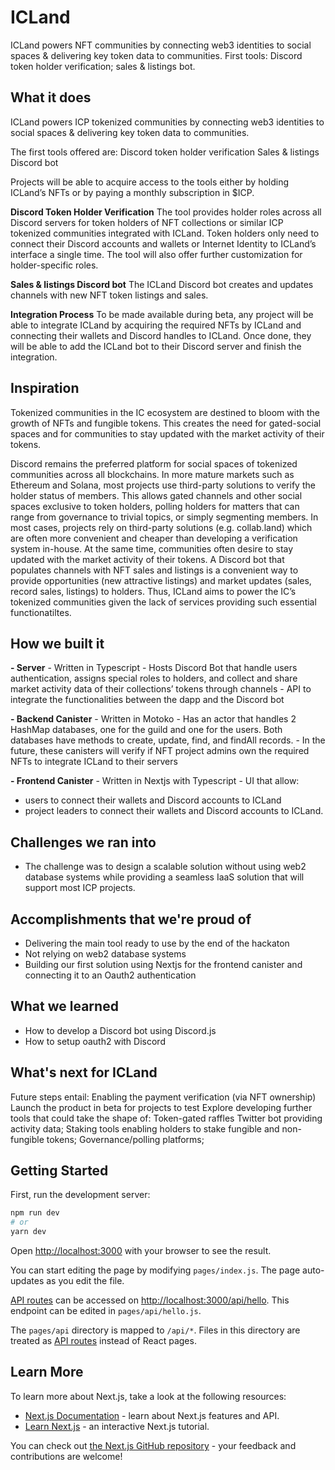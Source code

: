 # ICLand

ICLand powers NFT communities by connecting web3 identities to social spaces &amp; delivering key token data to communities. First tools: Discord token holder verification; sales &amp; listings bot.

## What it does

ICLand powers ICP tokenized communities by connecting web3 identities to social spaces & delivering key token data to communities.

The first tools offered are:
Discord token holder verification
Sales & listings Discord bot

Projects will be able to acquire access to the tools either by holding ICLand’s NFTs or by paying a monthly subscription in $ICP.

**Discord Token Holder Verification**
The tool provides holder roles across all Discord servers for token holders of NFT collections or similar ICP tokenized communities integrated with ICLand. Token holders only need to connect their Discord accounts and wallets or Internet Identity to ICLand’s interface a single time. The tool will also offer further customization for holder-specific roles.

**Sales & listings Discord bot**
The ICLand Discord bot creates and updates channels with new NFT token listings and sales.

**Integration Process**
To be made available during beta, any project will be able to integrate ICLand by acquiring the required NFTs by ICLand and connecting their wallets and Discord handles to ICLand. Once done, they will be able to add the ICLand bot to their Discord server and finish the integration.

## Inspiration

Tokenized communities in the IC ecosystem are destined to bloom with the growth of NFTs and fungible tokens. This creates the need for gated-social spaces and for communities to stay updated with the market activity of their tokens.

Discord remains the preferred platform for social spaces of tokenized communities across all blockchains. In more mature markets such as Ethereum and Solana, most projects use third-party solutions to verify the holder status of members. This allows gated channels and other social spaces exclusive to token holders, polling holders for matters that can range from governance to trivial topics, or simply segmenting members. In most cases, projects rely on third-party solutions (e.g. collab.land) which are often more convenient and cheaper than developing a verification system in-house.
At the same time, communities often desire to stay updated with the market activity of their tokens. A Discord bot that populates channels with NFT sales and listings is a convenient way to provide opportunities (new attractive listings) and market updates (sales, record sales, listings) to holders.
Thus, ICLand aims to power the IC’s tokenized communities given the lack of services providing such essential functionatiltes.

## How we built it

**- Server** - Written in Typescript - Hosts Discord Bot that handle users authentication, assigns special roles to holders, and collect and share market activity data of their collections’ tokens through channels - API to integrate the functionalities between the dapp and the Discord bot

**- Backend Canister** - Written in Motoko - Has an actor that handles 2 HashMap databases, one for the guild and one for the users. Both databases have methods to create, update, find, and findAll records. - In the future, these canisters will verify if NFT project admins own the required NFTs to integrate ICLand to their servers

**- Frontend Canister** - Written in Nextjs with Typescript - UI that allow:

- users to connect their wallets and Discord accounts to ICLand
- project leaders to connect their wallets and Discord accounts to ICLand.

## Challenges we ran into

- The challenge was to design a scalable solution without using web2 database systems while providing a seamless IaaS solution that will support most ICP projects.

## Accomplishments that we're proud of

- Delivering the main tool ready to use by the end of the hackaton
- Not relying on web2 database systems
- Building our first solution using Nextjs for the frontend canister and connecting it to an Oauth2 authentication

## What we learned

- How to develop a Discord bot using Discord.js
- How to setup oauth2 with Discord

## What's next for ICLand

Future steps entail:
Enabling the payment verification (via NFT ownership)
Launch the product in beta for projects to test
Explore developing further tools that could take the shape of:
Token-gated raffles
Twitter bot providing activity data;
Staking tools enabling holders to stake fungible and non-fungible tokens;
Governance/polling platforms;

## Getting Started

First, run the development server:

```bash
npm run dev
# or
yarn dev
```

Open [http://localhost:3000](http://localhost:3000) with your browser to see the result.

You can start editing the page by modifying `pages/index.js`. The page auto-updates as you edit the file.

[API routes](https://nextjs.org/docs/api-routes/introduction) can be accessed on [http://localhost:3000/api/hello](http://localhost:3000/api/hello). This endpoint can be edited in `pages/api/hello.js`.

The `pages/api` directory is mapped to `/api/*`. Files in this directory are treated as [API routes](https://nextjs.org/docs/api-routes/introduction) instead of React pages.

## Learn More

To learn more about Next.js, take a look at the following resources:

- [Next.js Documentation](https://nextjs.org/docs) - learn about Next.js features and API.
- [Learn Next.js](https://nextjs.org/learn) - an interactive Next.js tutorial.

You can check out [the Next.js GitHub repository](https://github.com/vercel/next.js/) - your feedback and contributions are welcome!
